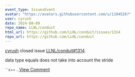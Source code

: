 ```yaml
---
event_type: IssuesEvent
avatar: "https://avatars.githubusercontent.com/u/1194526?"
user: cyrush
date: 2024-08-09
repo_name: LLNL/conduit
html_url: https://github.com/LLNL/conduit/issues/1314
repo_url: https://github.com/LLNL/conduit
---
```


<a href='https://github.com/cyrush' target='_blank'>cyrush</a> closed issue <a href='https://github.com/LLNL/conduit/issues/1314' target='_blank'>LLNL/conduit#1314</a>.

<p>data type equals does not take into account the stride</p><small>```c++...</small><a href='https://github.com/LLNL/conduit/issues/1314' target='_blank'>View Comment</a>
